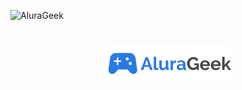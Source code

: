 ![AluraGeek](https://github.com/Esteban-M1000/AluraGeek/assets/112291940/23670112-9394-4985-a34c-15ec8b99ce10)
<h1 align="center">
  <img align="center" src="./assets/images/logo.svg" width="40%">
</h1>


